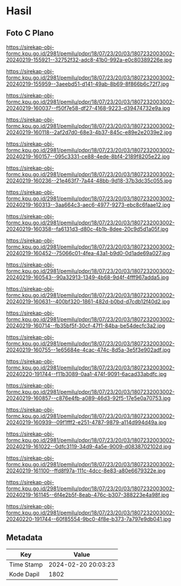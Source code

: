 # Hasil

## Foto C Plano

https://sirekap-obj-formc.kpu.go.id/2981/pemilu/pdpr/18/07/23/20/03/1807232003002-20240219-155921--32752f32-adc8-41b0-992a-e0c80389226e.jpg

https://sirekap-obj-formc.kpu.go.id/2981/pemilu/pdpr/18/07/23/20/03/1807232003002-20240219-155959--3aeebd51-d141-49ab-8b69-8f866b6c72f7.jpg

https://sirekap-obj-formc.kpu.go.id/2981/pemilu/pdpr/18/07/23/20/03/1807232003002-20240219-160037--f50f7e58-df27-4168-9223-d39474732e9a.jpg

https://sirekap-obj-formc.kpu.go.id/2981/pemilu/pdpr/18/07/23/20/03/1807232003002-20240219-160118--2af2d7d0-68e3-4b37-845c-e89e2e2039e2.jpg

https://sirekap-obj-formc.kpu.go.id/2981/pemilu/pdpr/18/07/23/20/03/1807232003002-20240219-160157--095c3331-ce88-4ede-8bf4-2189f8205e22.jpg

https://sirekap-obj-formc.kpu.go.id/2981/pemilu/pdpr/18/07/23/20/03/1807232003002-20240219-160236--21e463f7-7a44-48bb-9d18-37b3dc35c055.jpg

https://sirekap-obj-formc.kpu.go.id/2981/pemilu/pdpr/18/07/23/20/03/1807232003002-20240219-160313--3aa664c3-aec6-4977-9273-ebc8c6faae12.jpg

https://sirekap-obj-formc.kpu.go.id/2981/pemilu/pdpr/18/07/23/20/03/1807232003002-20240219-160358--fa6131d3-d80c-4b1b-8dee-20c9d5d1a05f.jpg

https://sirekap-obj-formc.kpu.go.id/2981/pemilu/pdpr/18/07/23/20/03/1807232003002-20240219-160452--75066c01-4fea-43a1-b9d0-0d1ade69a027.jpg

https://sirekap-obj-formc.kpu.go.id/2981/pemilu/pdpr/18/07/23/20/03/1807232003002-20240219-160543--90a32913-1349-4b68-9d4f-4fff967adda5.jpg

https://sirekap-obj-formc.kpu.go.id/2981/pemilu/pdpr/18/07/23/20/03/1807232003002-20240219-160631--400bf320-1861-482d-b0bd-d7cdb12f40d2.jpg

https://sirekap-obj-formc.kpu.go.id/2981/pemilu/pdpr/18/07/23/20/03/1807232003002-20240219-160714--fb35bf5f-30cf-47f1-84ba-be54decfc3a2.jpg

https://sirekap-obj-formc.kpu.go.id/2981/pemilu/pdpr/18/07/23/20/03/1807232003002-20240219-160755--1e65684e-4cac-474c-8d5a-3e5f3e902adf.jpg

https://sirekap-obj-formc.kpu.go.id/2981/pemilu/pdpr/18/07/23/20/03/1807232003002-20240220-191744--f11b3089-0aa1-474f-9091-6acad33abdfc.jpg

https://sirekap-obj-formc.kpu.go.id/2981/pemilu/pdpr/18/07/23/20/03/1807232003002-20240219-160857--c876e4fb-a089-46d3-92f5-17e5e0a70753.jpg

https://sirekap-obj-formc.kpu.go.id/2981/pemilu/pdpr/18/07/23/20/03/1807232003002-20240219-160939--09f1fff2-e251-4787-9879-a114d994d49a.jpg

https://sirekap-obj-formc.kpu.go.id/2981/pemilu/pdpr/18/07/23/20/03/1807232003002-20240219-161022--0dfc3119-34d9-4a5e-9009-d0838702102d.jpg

https://sirekap-obj-formc.kpu.go.id/2981/pemilu/pdpr/18/07/23/20/03/1807232003002-20240219-161100--ffd8f97a-111c-4dcc-8e83-a80e6679322e.jpg

https://sirekap-obj-formc.kpu.go.id/2981/pemilu/pdpr/18/07/23/20/03/1807232003002-20240219-161145--6f4e2b5f-8eab-476c-b307-388223e4a98f.jpg

https://sirekap-obj-formc.kpu.go.id/2981/pemilu/pdpr/18/07/23/20/03/1807232003002-20240220-191744--60f85554-9bc0-4f8e-b373-7a797e9db041.jpg


## Metadata

| Key        | Value               |
| ---------- | ------------------- |
| Time Stamp | 2024-02-20 20:03:23 |
| Kode Dapil | 1802                |



